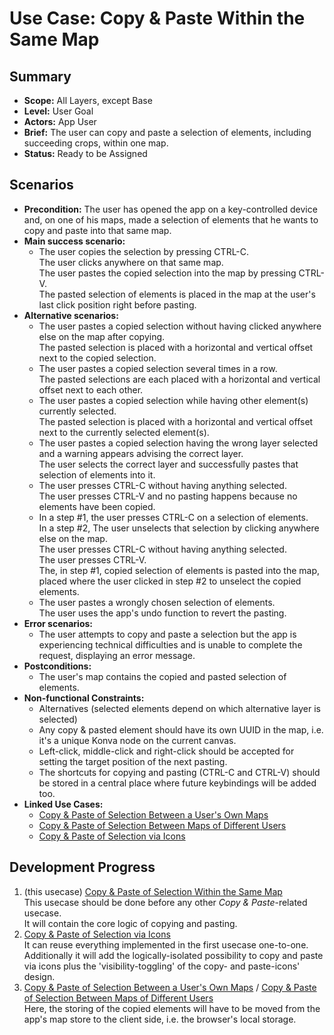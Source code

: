 # Use Case: Copy & Paste Within the Same Map

## Summary

- **Scope:** All Layers, except Base
- **Level:** User Goal
- **Actors:** App User
- **Brief:** The user can copy and paste a selection of elements, including succeeding crops, within one map.
- **Status:** Ready to be Assigned

## Scenarios

- **Precondition:**
  The user has opened the app on a key-controlled device and, on one of his maps, made a selection of elements that he wants to copy and paste into that same map.
- **Main success scenario:**
  - The user copies the selection by pressing CTRL-C.  
    The user clicks anywhere on that same map.  
    The user pastes the copied selection into the map by pressing CTRL-V.  
    The pasted selection of elements is placed in the map at the user's last click position right before pasting.
- **Alternative scenarios:**
  - The user pastes a copied selection without having clicked anywhere else on the map after copying.  
    The pasted selection is placed with a horizontal and vertical offset next to the copied selection.
  - The user pastes a copied selection several times in a row.  
    The pasted selections are each placed with a horizontal and vertical offset next to each other.
  - The user pastes a copied selection while having other element(s) currently selected.  
    The pasted selection is placed with a horizontal and vertical offset next to the currently selected element(s).
  - The user pastes a copied selection having the wrong layer selected and a warning appears advising the correct layer.  
    The user selects the correct layer and successfully pastes that selection of elements into it.
  - The user presses CTRL-C without having anything selected.  
    The user presses CTRL-V and no pasting happens because no elements have been copied.
  - In a step #1, the user presses CTRL-C on a selection of elements.  
    In a step #2, The user unselects that selection by clicking anywhere else on the map.  
    The user presses CTRL-C without having anything selected.  
    The user presses CTRL-V.  
    The, in step #1, copied selection of elements is pasted into the map, placed where the user clicked in step #2 to unselect the copied elements.
  - The user pastes a wrongly chosen selection of elements.  
    The user uses the app's undo function to revert the pasting.
- **Error scenarios:**
  - The user attempts to copy and paste a selection but the app is experiencing technical difficulties and is unable to complete the request, displaying an error message.
- **Postconditions:**
  - The user's map contains the copied and pasted selection of elements.
- **Non-functional Constraints:**
  - Alternatives (selected elements depend on which alternative layer is selected)
  - Any copy & pasted element should have its own UUID in the map, i.e. it's a unique Konva node on the current canvas.
  - Left-click, middle-click and right-click should be accepted for setting the target position of the next pasting.
  - The shortcuts for copying and pasting (CTRL-C and CTRL-V) should be stored in a central place where future keybindings will be added too.
- **Linked Use Cases:**
  - [Copy & Paste of Selection Between a User's Own Maps](../draft/copy_paste_between_own_maps.md)
  - [Copy & Paste of Selection Between Maps of Different Users](../draft/copy_paste_between_users.md)
  - [Copy & Paste of Selection via Icons](../draft/copy_paste_via_icons.md)

## Development Progress

1. (this usecase) [Copy & Paste of Selection Within the Same Map](../current/copy_paste_within_same_map.md)  
   This usecase should be done before any other _Copy & Paste_-related usecase.  
   It will contain the core logic of copying and pasting.
2. [Copy & Paste of Selection via Icons](../draft/copy_paste_via_icons.md)  
   It can reuse everything implemented in the first usecase one-to-one.  
   Additionally it will add the logically-isolated possibility to copy and paste via icons plus the 'visibility-toggling' of the copy- and paste-icons' design.
3. [Copy & Paste of Selection Between a User's Own Maps](../draft/copy_paste_between_own_maps.md) / [Copy & Paste of Selection Between Maps of Different Users](../draft/copy_paste_between_users.md)  
   Here, the storing of the copied elements will have to be moved from the app's map store to the client side, i.e. the browser's local storage.
